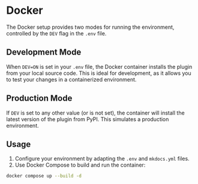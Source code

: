 # Docker

The Docker setup provides two modes for running the environment, controlled by the `DEV` flag in the `.env` file.

## Development Mode

When `DEV=ON` is set in your `.env` file, the Docker container installs the plugin from your local source code. This is ideal for development, as it allows you to test your changes in a containerized environment.

## Production Mode

If `DEV` is set to any other value (or is not set), the container will install the latest version of the plugin from PyPI. This simulates a production environment.

## Usage

1.  Configure your environment by adapting the `.env` and `mkdocs.yml` files.
2.  Use Docker Compose to build and run the container:

```bash
docker compose up --build -d
```

